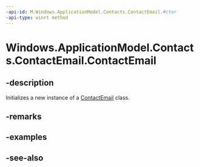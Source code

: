 ----api-id: M:Windows.ApplicationModel.Contacts.ContactEmail.#ctor
-api-type: winrt method
---<!-- Method syntaxpublic ContactEmail()--># Windows.ApplicationModel.Contacts.ContactEmail.ContactEmail## -descriptionInitializes a new instance of a [ContactEmail](contactemail.md) class.## -remarks## -examples## -see-also